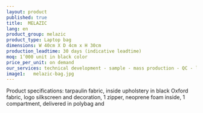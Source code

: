 ```yaml
---
layout: product
published: true
title:  MELAZIC
lang: en
product_group: melazic
product_type: Laptop bag
dimensions: W 40cm X D 4cm x H 30cm
production_leadtime: 30 days (indicative leadtime)
moq: 1’000 unit in black color
price_per_unit: on demand
our_services: technical development - sample - mass production - QC - logistic - shipping
image1:   melazic-bag.jpg
---
```

Product specifications: tarpaulin fabric, inside upholstery in black Oxford fabric, logo silkscreen and decoration, 1 zipper, neoprene foam inside, 1 compartment, delivered in polybag and

